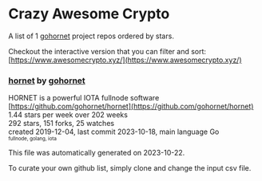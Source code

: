 # Crazy Awesome Crypto
A list of 1 [gohornet](https://github.com/gohornet) project repos ordered by stars.  

Checkout the interactive version that you can filter and sort: 
[https://www.awesomecrypto.xyz/](https://www.awesomecrypto.xyz/)  


### [hornet](https://github.com/gohornet/hornet) by [gohornet](https://github.com/gohornet)  
HORNET is a powerful IOTA fullnode software  
[https://github.com/gohornet/hornet](https://github.com/gohornet/hornet)  
1.44 stars per week over 202 weeks  
292 stars, 151 forks, 25 watches  
created 2019-12-04, last commit 2023-10-18, main language Go  
<sub><sup>fullnode, golang, iota</sup></sub>


This file was automatically generated on 2023-10-22.  

To curate your own github list, simply clone and change the input csv file.  